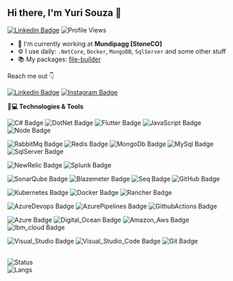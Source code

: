 ## Hi there, I'm Yuri Souza 👋

[![Linkedin Badge](https://img.shields.io/badge/-Yuri%20Pereira-0072b1?style=flat&logo=Linkedin&logoColor=white)](https://www.linkedin.com/in/yuri-souza "Connect on LinkedIn")
![Profile Views](https://komarev.com/ghpvc/?username=yurisouza&color=blue)


- 🏢 I'm currently working at **Mundipagg [StoneCO]**
- ⚙️ I use daily: `.NetCore`, `Docker`, `MongoDB`, `SqlServer` and some other stuff
- 📚 My packages: [file-builder](https://www.nuget.org/packages/FileBuilder)

 Reach me out  👇
 
[![Linkedin Badge](https://img.shields.io/badge/LinkedIn-0077B5?style=for-the-badge&logo=linkedin&logoColor=white&link=https://www.linkedin.com/in/ramonxm/)](https://www.linkedin.com/in/yuri-souza/)
[![Instagram Badge](https://img.shields.io/badge/Instagram-E4405F?style=for-the-badge&logo=instagram&logoColor=white&link=https://www.instagram.com/ramonxm/)](https://www.instagram.com/yuripereir/)


**🚀💻 Technologies & Tools**

![C# Badge](https://img.shields.io/badge/C_SHARP-239120?style=for-the-badge&logo=c-sharp&logoColor=white) 
![DotNet Badge](https://img.shields.io/badge/.NET-512BD4?style=for-the-badge&logo=.net&logoColor=white) 
![Flutter Badge](https://img.shields.io/badge/Flutter-02569B?style=for-the-badge&logo=flutter&logoColor=white) 
![JavaScript Badge](https://img.shields.io/badge/JavaScript-F7DF1E?style=for-the-badge&logo=javascript&logoColor=black) 
![Node Badge](https://img.shields.io/badge/Node.js-43853D?style=for-the-badge&logo=node.js&logoColor=white) 

![RabbitMq Badge](https://img.shields.io/badge/RabbitMq-FF6600?style=for-the-badge&logo=RabbitMq&logoColor=white)
![Redis Badge](https://img.shields.io/badge/Redis-DC382D?style=for-the-badge&logo=Redis&logoColor=white)
![MongoDb Badge](https://img.shields.io/badge/MongoDb-47A248?style=for-the-badge&logo=MongoDb&logoColor=white)
![MySql Badge](https://img.shields.io/badge/Mysql-4479A1?style=for-the-badge&logo=MySql&logoColor=white)
![SqlServer Badge](https://img.shields.io/badge/Sql_Server-CC2927?style=for-the-badge&logo=microsoft%20sql%20server&logoColor=white)

![NewRelic Badge](https://img.shields.io/badge/NewRelic-008C99?style=for-the-badge&logo=New%20Relic&logoColor=white) 
![Splunk Badge](https://img.shields.io/badge/Splunk-000000?style=for-the-badge&logo=Splunk&logoColor=white) 

![SonarQube Badge](https://img.shields.io/badge/SonarQube-4E9BCD?style=for-the-badge&logo=SonarQube&logoColor=white)
![Blazemeter Badge](https://img.shields.io/badge/Blazemeter-CA2133?style=for-the-badge&logo=Blazemeter&logoColor=white)
![Seq Badge](https://img.shields.io/badge/Seq_Datalust-41454A?style=for-the-badge&logoColor=white)
![GitHub Badge](https://img.shields.io/badge/GitHub-181717?style=for-the-badge&logo=github&logoColor=white)

![Kubernetes Badge](https://img.shields.io/badge/kubernetes-326CE5?style=for-the-badge&logo=kubernetes&logoColor=white) 
![Docker Badge](https://img.shields.io/badge/docker-2496ED?style=for-the-badge&logo=docker&logoColor=white) 
![Rancher Badge](https://img.shields.io/badge/Rancher-0075A8?style=for-the-badge&logo=Rancher&logoColor=white) 

![AzureDevops Badge](https://img.shields.io/badge/Azure_Devops-0078D7?style=for-the-badge&logo=Azure%20Devops&logoColor=white) 
![AzurePipelines Badge](https://img.shields.io/badge/Azure_Pipelines-2560E0?style=for-the-badge&logo=Azure%20Pipelines&logoColor=white) 
![GithubActions Badge](https://img.shields.io/badge/Github_actions-2088FF?style=for-the-badge&logo=github%20actions&logoColor=white) 

![Azure Badge](https://img.shields.io/badge/Azure-0089D6?style=for-the-badge&logo=microsoft-azure&logoColor=white) 
![Digital_Ocean Badge](https://img.shields.io/badge/Digital_Ocean-0080FF?style=for-the-badge&logo=digitalocean&logoColor=white) 
![Amazon_Aws Badge](https://img.shields.io/badge/Amazon_aws-232F3E?style=for-the-badge&logo=amazon%20aws&logoColor=white) 
![Ibm_cloud Badge](https://img.shields.io/badge/ibm_cloud-054ADA?style=for-the-badge&logo=ibm&logoColor=white)

![Visual_Studio Badge](https://img.shields.io/badge/Visual_Studio-5C2D91?style=for-the-badge&logo=visual%20studio&logoColor=white`) 
![Visual_Studio_Code Badge](https://img.shields.io/badge/Visual_Studio_Code-0078D4?style=for-the-badge&logo=visual%20studio%20code&logoColor=white`) 
![Git Badge](https://img.shields.io/badge/Git-F05032?style=for-the-badge&logo=git&logoColor=white)

<br>

<img src="https://github-readme-stats.vercel.app/api?username=yurisouza&show_icons=true&theme=dark" alt="Status" />

<br>

<img src="https://github-readme-stats.vercel.app/api/top-langs/?username=yurisouza&layout=compact&show_icons=true&theme=dark" alt="Langs" />
